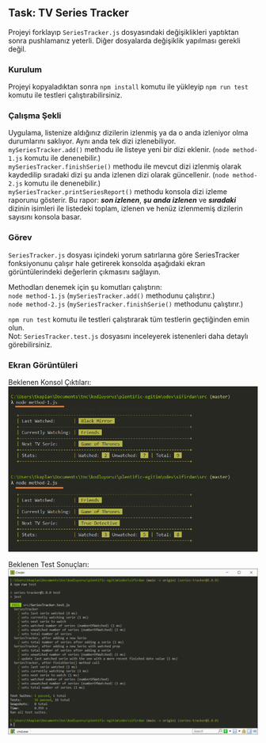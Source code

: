 ## Task: TV Series Tracker

Projeyi forklayıp `SeriesTracker.js` dosyasındaki değişiklikleri yaptıktan sonra pushlamanız yeterli. Diğer dosyalarda değişiklik yapılması gerekli değil.

### Kurulum

Projeyi kopyaladıktan sonra `npm install` komutu ile yükleyip `npm run test` komutu ile testleri çalıştırabilirsiniz.

### Çalışma Şekli

Uygulama, listenize aldığınız dizilerin izlenmiş ya da o anda izleniyor olma durumlarını saklıyor.
Aynı anda tek dizi izlenebiliyor.  
`mySeriesTracker.add()` methodu ile listeye yeni bir dizi eklenir. (`node method-1.js` komutu ile denenebilir.)  
`mySeriesTracker.finishSerie()` methodu ile mevcut dizi izlenmiş olarak kaydedilip sıradaki dizi şu anda izlenen dizi olarak güncellenir. (`node method-2.js` komutu ile denenebilir.)  
`mySeriesTracker.printSeriesReport()` methodu konsola dizi izleme raporunu gösterir. Bu rapor: **_son izlenen_**, **_şu anda izlenen_** ve **_sıradaki_** dizinin isimleri ile listedeki toplam, izlenen ve henüz izlenmemiş dizilerin sayısını konsola basar.

### Görev

`SeriesTracker.js` dosyası içindeki yorum satırlarına göre SeriesTracker fonksiyonunu çalışır hale getirerek konsolda aşağıdaki ekran görüntülerindeki değerlerin çıkmasını sağlayın.

Methodları denemek için şu komutları çalıştırın:  
`node method-1.js` (`mySeriesTracker.add()` methodunu çalıştırır.)  
`node method-2.js` (`mySeriesTracker.finishSerie()` methodunu çalıştırır.)

`npm run test` komutu ile testleri çalıştırarak tüm testlerin geçtiğinden emin olun.  
Not: `SeriesTracker.test.js` dosyasını inceleyerek istenenleri daha detaylı görebilirsiniz.

### Ekran Görüntüleri

Beklenen Konsol Çıktıları:
![img](./expected-console-output.png)

Beklenen Test Sonuçları:
![img](./ss-tests-passed.png)
